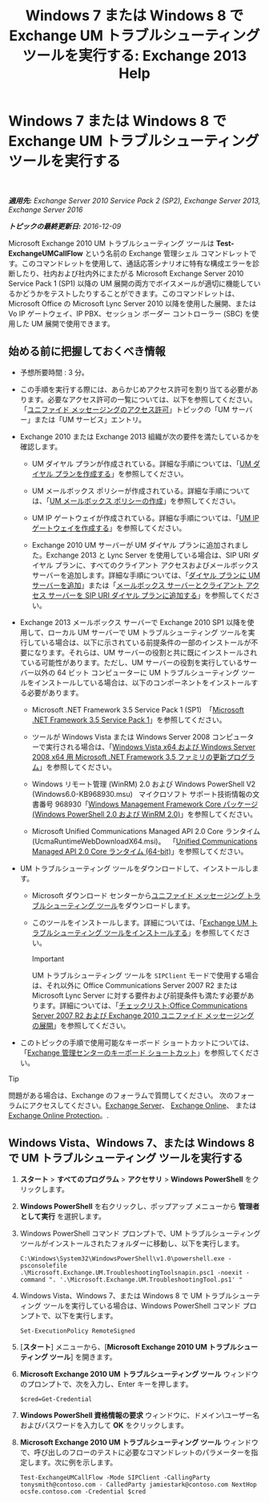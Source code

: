 ﻿---
title: 'Windows 7 または Windows 8 で Exchange UM トラブルシューティング ツールを実行する: Exchange 2013 Help'
TOCTitle: Windows 7 または Windows 8 で Exchange UM トラブルシューティング ツールを実行する
ms:assetid: 98d6869d-ee4a-4088-849d-ef75b0f5d932
ms:mtpsurl: https://technet.microsoft.com/ja-jp/library/Ff851872(v=EXCHG.150)
ms:contentKeyID: 56270074
ms.date: 04/24/2018
mtps_version: v=EXCHG.150
ms.translationtype: HT
---

# Windows 7 または Windows 8 で Exchange UM トラブルシューティング ツールを実行する

 

_**適用先:** Exchange Server 2010 Service Pack 2 (SP2), Exchange Server 2013, Exchange Server 2016_

_**トピックの最終更新日:** 2016-12-09_

Microsoft Exchange 2010 UM トラブルシューティング ツールは **Test-ExchangeUMCallFlow** という名前の Exchange 管理シェル コマンドレットです。このコマンドレットを使用して、通話応答シナリオに特有な構成エラーを診断したり、社内および社内外にまたがる Microsoft Exchange Server 2010 Service Pack 1 (SP1) 以降の UM 展開の両方でボイスメールが適切に機能しているかどうかをテストしたりすることができます。このコマンドレットは、Microsoft Office の Microsoft Lync Server 2010 以降を使用した展開、または Vo IP ゲートウェイ、IP PBX、セッション ボーダー コントローラー (SBC) を使用した UM 展開で使用できます。

## 始める前に把握しておくべき情報

  - 予想所要時間 : 3 分。

  - この手順を実行する際には、あらかじめアクセス許可を割り当てる必要があります。必要なアクセス許可の一覧については、以下を参照してください。「[ユニファイド メッセージングのアクセス許可](unified-messaging-permissions-exchange-2013-help.md)」トピックの「UM サーバー」または「UM サービス」エントリ。

  - Exchange 2010 または Exchange 2013 組織が次の要件を満たしているかを確認します。
    
      - UM ダイヤル プランが作成されている。詳細な手順については、「[UM ダイヤル プランを作成する](create-a-um-dial-plan-exchange-2013-help.md)」を参照してください。
    
      - UM メールボックス ポリシーが作成されている。詳細な手順については、「[UM メールボックス ポリシーの作成](create-a-um-mailbox-policy-exchange-2013-help.md)」を参照してください。
    
      - UM IP ゲートウェイが作成されている。詳細な手順については、「[UM IP ゲートウェイを作成する](create-a-um-ip-gateway-exchange-2013-help.md)」を参照してください。
    
      - Exchange 2010 UM サーバーが UM ダイヤル プランに追加されました。Exchange 2013 と Lync Server を使用している場合は、SIP URI ダイヤル プランに、すべてのクライアント アクセスおよびメールボックス サーバーを追加します。詳細な手順については、「[ダイヤル プランに UM サーバーを追加](https://go.microsoft.com/fwlink/p/?linkid=313051)」または「[メールボックス サーバーとクライアント アクセス サーバーを SIP URI ダイヤル プランに追加する](add-mailbox-and-client-access-servers-to-a-sip-uri-dial-plan-exchange-2013-help.md)」を参照してください。

  - Exchange 2013 メールボックス サーバーで Exchange 2010 SP1 以降を使用して、ローカル UM サーバーで UM トラブルシューティング ツールを実行している場合は、以下に示されている前提条件の一部のインストールが不要になります。それらは、UM サーバーの役割と共に既にインストールされている可能性があります。ただし、UM サーバーの役割を実行しているサーバー以外の 64 ビット コンピューターに UM トラブルシューティング ツールをインストールしている場合は、以下のコンポーネントをインストールする必要があります。
    
      - Microsoft .NET Framework 3.5 Service Pack 1 (SP1)  「[Microsoft .NET Framework 3.5 Service Pack 1](https://go.microsoft.com/fwlink/p/?linkid=152380)」を参照してください。
    
      - ツールが Windows Vista または Windows Server 2008 コンピューターで実行される場合は、「[Windows Vista x64 および Windows Server 2008 x64 用 Microsoft .NET Framework 3.5 ファミリの更新プログラム](https://go.microsoft.com/fwlink/?linkid=178998)」を参照してください。
    
      - Windows リモート管理 (WinRM) 2.0 および Windows PowerShell V2 (Windows6.0-KB968930.msu)   マイクロソフト サポート技術情報の文書番号 968930「[Windows Management Framework Core パッケージ (Windows PowerShell 2.0 および WinRM 2.0)](http://go.microsoft.com/fwlink/p/?linkid=3052&kbid=968930)」を参照してください。
    
      - Microsoft Unified Communications Managed API 2.0 Core ランタイム (UcmaRuntimeWebDownloadX64.msi)。  「[Unified Communications Managed API 2.0 Core ランタイム (64-bit)](https://go.microsoft.com/fwlink/p/?linkid=198175)」を参照してください。

  - UM トラブルシューティング ツールをダウンロードして、インストールします。
    
      - Microsoft ダウンロード センターから[ユニファイド メッセージング トラブルシューティング ツール](https://go.microsoft.com/fwlink/p/?linkid=182625)をダウンロードします。
    
      - このツールをインストールします。詳細については、「[Exchange UM トラブルシューティング ツールをインストールする](install-the-exchange-um-troubleshooting-tool-exchange-2013-help.md)」を参照してください。
        

        > [!IMPORTANT]
        > UM トラブルシューティング ツールを <CODE>SIPClient</CODE> モードで使用する場合は、それ以外に Office Communications Server 2007 R2 または Microsoft Lync Server に対する要件および前提条件も満たす必要があります。詳細については、「<A href="https://go.microsoft.com/fwlink/p/?linkid=311961">チェックリスト:Office Communications Server 2007 R2 および Exchange 2010 ユニファイド メッセージングの展開</A>」を参照してください。



  - このトピックの手順で使用可能なキーボード ショートカットについては、「[Exchange 管理センターのキーボード ショートカット](keyboard-shortcuts-in-the-exchange-admin-center-exchange-online-protection-help.md)」を参照してください。


> [!TIP]
> 問題がある場合は、Exchange のフォーラムで質問してください。 次のフォーラムにアクセスしてください。<A href="https://go.microsoft.com/fwlink/p/?linkid=60612">Exchange Server</A>、 <A href="https://go.microsoft.com/fwlink/p/?linkid=267542">Exchange Online</A>、 または <A href="https://go.microsoft.com/fwlink/p/?linkid=285351">Exchange Online Protection</A>。.



## Windows Vista、Windows 7、または Windows 8 で UM トラブルシューティング ツールを実行する

1.  <strong>スタート</strong> \> <strong>すべてのプログラム</strong> \> <strong>アクセサリ</strong> \> <strong>Windows PowerShell</strong> をクリックします。

2.  <strong>Windows PowerShell</strong> を右クリックし、ポップアップ メニューから <strong>管理者として実行</strong> を選択します。

3.  Windows PowerShell コマンド プロンプトで、UM トラブルシューティング ツールがインストールされたフォルダーに移動し、以下を実行します。
    
        C:\Windows\System32\WindowsPowerShell\v1.0\powershell.exe -psconsolefile .\Microsoft.Exchange.UM.TroubleshootingToolsnapin.psc1 -noexit -command ". '.\Microsoft.Exchange.UM.TroubleshootingTool.ps1' "

4.  Windows Vista、Windows 7、または Windows 8 で UM トラブルシューティング ツールを実行している場合は、Windows PowerShell コマンド プロンプトで、以下を実行します。
    
        Set-ExecutionPolicy RemoteSigned

5.  \[**スタート**\] メニューから、\[**Microsoft Exchange 2010 UM トラブルシューティング ツール**\] を開きます。

6.  <strong>Microsoft Exchange 2010 UM トラブルシューティング ツール</strong> ウィンドウのプロンプトで、次を入力し、Enter キーを押します。
    
        $cred=Get-Credential

7.  <strong>Windows PowerShell 資格情報の要求</strong> ウィンドウに、ドメイン\\ユーザー名およびパスワードを入力して <strong>OK</strong> をクリックします。

8.  <strong>Microsoft Exchange 2010 UM トラブルシューティング ツール</strong> ウィンドウで、呼び出しのフローのテストに必要なコマンドレットのパラメーターを指定します。次に例を示します。
    
        Test-ExchangeUMCallFlow -Mode SIPClient -CallingParty tonysmith@contoso.com - CalledParty jamiestark@contoso.com NextHop ocsfe.contoso.com -Credential $cred

